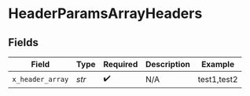 # HeaderParamsArrayHeaders


## Fields

| Field              | Type               | Required           | Description        | Example            |
| ------------------ | ------------------ | ------------------ | ------------------ | ------------------ |
| `x_header_array`   | *str*              | :heavy_check_mark: | N/A                | test1,test2        |
